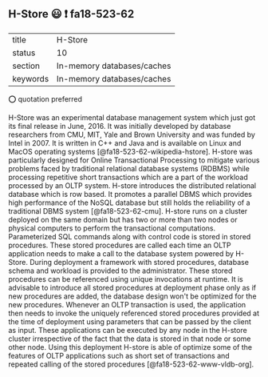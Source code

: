 ## H-Store :smiley: :exclamation: fa18-523-62


|          |                            |
| -------- | -------------------------- |
| title    | H-Store                    | 
| status   | 10                         |
| section  | In-memory databases/caches |
| keywords | In-memory databases/caches |

:o: quotation preferred 

H-Store was an experimental database management system which just got its final
release in June, 2016. It was initially developed by database researchers from
CMU, MIT, Yale and Brown University and was funded by Intel in 2007. It is
written in C++ and Java and is available on Linux and MacOS operating systems
[@fa18-523-62-wikipedia-hstore]. H-store was particularly designed for Online
Transactional Processing to mitigate various problems faced by traditional
relational database systems (RDBMS) while processing repetitive short
transactions which are a part of the workload processed by an OLTP system.
H-store introduces the distributed relational database which is row based. It
promotes a parallel DBMS which provides high performance of the NoSQL database
but still holds the reliability of a traditional DBMS system [@fa18-523-62-cmu].
H-store runs on a cluster deployed on the same domain but has two or more than
two nodes or physical computers to perform the transactional computations.
Parameterized SQL commands along with control code is stored in stored
procedures. These stored procedures are called each time an OLTP application
needs to make a call to the database system powered by H-Store. During
deployment a framework with stored procedures, database schema and workload is
provided to the administrator. These stored procedures can be referenced using
unique invocations at runtime. It is advisable to introduce all stored
procedures at deployment phase only as if new procedures are added, the database
design won't be optimized for the new procedures. Whenever an OLTP transaction
is used, the application then needs to invoke the uniquely referenced stored
procedures provided at the time of deployment using parameters that can be
passed by the client as input. These applications can be executed by any node in
the H-store cluster irrespective of the fact that the data is stored in that
node or some other node. Using this deployment H-store is able of optimize some
of the features of OLTP applications such as short set of transactions and
repeated calling of the stored procedures [@fa18-523-62-www-vldb-org].





